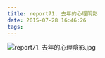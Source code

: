 ```yaml
---
title: report71. 去年的心理阴影
date: 2015-07-28 16:46:26
tags:
---
```

![report71. 去年的心理陰影.jpg](https://i.loli.net/2018/03/17/5aace21e1f341.jpg)
